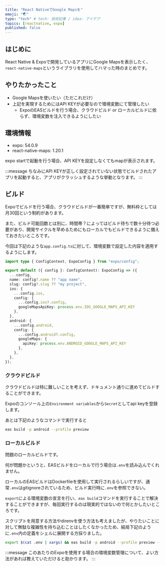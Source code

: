 ```yaml
---
title: "React NativeでGoogle Mapsを"
emoji: "🌏"
type: "tech" # tech: 技術記事 / idea: アイデア
topics: [reactnative, expo]
published: false
---
```


## はじめに
React Native & Expoで開発しているアプリにGoogle Mapsを表示したく、`react-native-maps`というライブラリを使用してハマった時のまとめです。

## やりたかったこと

- Google Mapsを使いたい（ただこれだけ）
- 上記を実現するためにはAPI KEYが必要なので環境変数にて管理したい
  - ExpoのEASビルドを行う場合、クラウドビルド or ローカルビルドに依らず、環境変数を注入できるようにしたい


## 環境情報
- expo: 54.0.9
- react-native-maps: 1.20.1

expo startで起動を行う場合、API KEYを設定しなくてもmapが表示されます。

:::message
ちなみにAPI KEYが正しく設定されていない状態でビルドされたアプリを起動すると、アプリがクラッシュするような挙動となります。
:::

## ビルド

Expoでビルドを行う場合、クラウドビルドが一番簡単ですが、無料枠としては月30回という制約があります。

また、ビルド可能回数とは別に、時間帯？によってはビルド待ちで数十分待つ必要があり、開発サイクルを早めるためにもローカルでもビルドできるように備えておきたいところです。

今回は下記のような`app.config.ts`に対して、環境変数で設定した内容を適用するようにします。

```ts
import type { ConfigContext, ExpoConfig } from "expo/config";

export default ({ config }: ConfigContext): ExpoConfig => ({
  ...config,
  name: config?.name ?? "app name",
  slug: config?.slug ?? "my project",
  ios: {
    ...config.ios,
    config: {
      ...config.ios?.config,
      googleMapsApiKey: process.env.IOS_GOOGLE_MAPS_API_KEY
    },
  },
  android: {
    ...config.android,
    config: {
      ...config.android?.config,
      googleMaps: {
        apiKey: process.env.ANDROID_GOOGLE_MAPS_API_KEY
      },
    },
  },  
});
```

### クラウドビルド
クラウドビルドは特に難しいことを考えず、ドキュメント通りに進めてビルドすることができます。

Expoのコンソール上の`Environment variables`から`Secret`としてapi keyを登録します。

あとは下記のようなコマンドで実行すると
```bash
eas build -p android --profile preview
```

### ローカルビルド
問題のローカルビルドです。

何が問題かというと、EASビルドをローカルで行う場合は`.env`を読み込んでくれません。

ローカルのEASビルドはDockerfileを使用して実行されるらしいですが、通常`.env`はgitignoreされているため、ビルド実行時に`.env`を参照できない。

`export`による環境変数の宣言を行い、`eas build`コマンドを実行することで解決することができますが、毎回実行するのは現実的ではないので何とかしたいところです。

スクリプトを用意する方法やdirenvを使う方法も考えましたが、やりたいことに対して無駄な複雑性を持ち込むことはしたくなかったため、結局下記のように`.env`内の定義をシェルに展開する方採りました。

```bash
export $(cat .env | xargs) && eas build -p android --profile preview --local
```

:::message
このあたりのExpoを使用する場合の環境変数管理について、よい方法があれば教えていただけると助かります。
:::